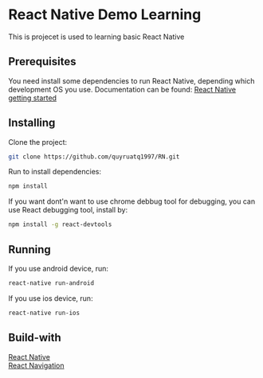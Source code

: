 # React Native Demo Learning
  This is projecet is used to learning basic React Native
  ## Prerequisites
  You need install some dependencies to run React Native, depending which development OS you use.
  Documentation can be found: [React Native getting started](https://facebook.github.io/react-native/docs/getting-started)
  ## Installing
  Clone the project:
  ```sh
  git clone https://github.com/quyruatq1997/RN.git
  ```
  Run to install dependencies:
  ```sh
  npm install
  ```
  If you want dont'n want to use chrome debbug tool for debugging, you can use React debugging tool, install by:
  ```sh
  npm install -g react-devtools
  ```
  ## Running
  If you use android device, run:
  ```sh
  react-native run-android
  ```
  If you use ios device, run:
  ```sh
  react-native run-ios
  ```
  ## Build-with
  [React Native](https://facebook.github.io/react-native/)<br/>
  [React Navigation](https://reactnavigation.org/)
    
  
